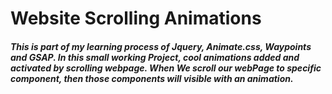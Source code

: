# Website Scrolling Animations
##### This is part of my learning process of Jquery, Animate.css, Waypoints and GSAP. In this small working Project, cool animations added and activated by scrolling webpage. When We scroll our webPage to specific component, then those components will visible with an animation. 
